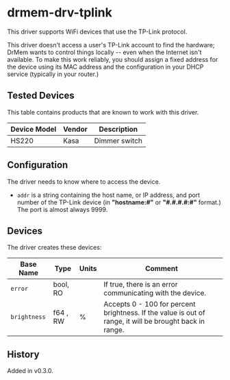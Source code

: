# drmem-drv-tplink

This driver supports WiFi devices that use the TP-Link protocol.

This driver doesn't access a user's TP-Link account to find the
hardware; DrMem wants to control things locally -- even when the
Internet isn't available. To make this work reliably, you should
assign a fixed address for the device using its MAC address and the
configuration in your DHCP service (typically in your router.)

## Tested Devices

This table contains products that are known to work with this driver.

| Device Model | Vendor | Description   |
|--------------|--------|---------------|
| HS220        | Kasa   | Dimmer switch |

## Configuration

The driver needs to know where to access the device.

- `addr` is a string containing the host name, or IP address, and port
  number of the TP-Link device (in **"hostname:#"** or
  **"\#.#.#.#:#"** format.) The port is almost always 9999.

## Devices

The driver creates these devices:

| Base Name    | Type     | Units | Comment                                |
|--------------|----------|-------|----------------------------------------|
| `error`      | bool, RO |       | If true, there is an error communicating with the device. |
| `brightness` | f64 , RW | %     | Accepts 0 - 100 for percent brightness. If the value is out of range, it will be brought back in range. |

## History

Added in v0.3.0.
